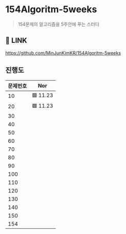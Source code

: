 # 154Algoritm-5weeks

> 154문제의 알고리즘을 5주안에 푸는 스터디

## 🔗 LINK

https://github.com/MinJunKimKR/154Algoritm-5weeks

## 진행도

| 문제번호 | Nor      |
| -------- | -------- |
| 10       | 🟩 11.23 |
| 20       | 🟩 11.23 |
| 30       |          |
| 40       |          |
| 50       |          |
| 60       |          |
| 70       |          |
| 80       |          |
| 90       |          |
| 100      |          |
| 110      |          |
| 120      |          |
| 130      |          |
| 140      |          |
| 150      |          |
| 154      |          |
